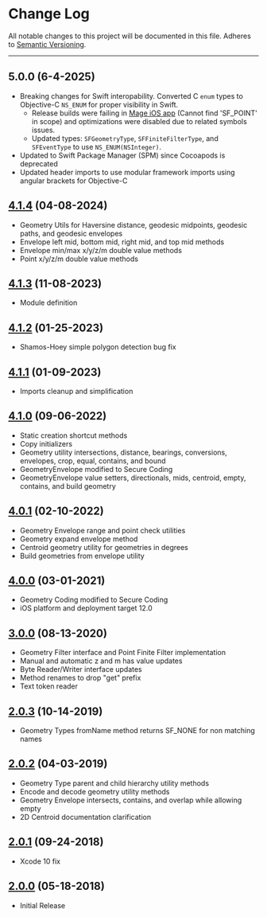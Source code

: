 # Change Log
All notable changes to this project will be documented in this file.
Adheres to [Semantic Versioning](http://semver.org/).

---

## 5.0.0 (6-4-2025)

* Breaking changes for Swift interopability. Converted C `enum` types to Objective-C `NS_ENUM` for proper visibility in Swift.
    * Release builds were failing in [Mage iOS app](https://github.com/ngageoint/mage-ios/) (Cannot find 'SF_POINT' in scope) and optimizations were disabled due to related symbols issues.
    * Updated types: `SFGeometryType`, `SFFiniteFilterType`, and `SFEventType` to use `NS_ENUM(NSInteger)`.
* Updated to Swift Package Manager (SPM) since Cocoapods is deprecated
* Updated header imports to use modular framework imports using angular brackets for Objective-C

## [4.1.4](https://github.com/ngageoint/simple-features-ios/releases/tag/4.1.4) (04-08-2024)

* Geometry Utils for Haversine distance, geodesic midpoints, geodesic paths, and geodesic envelopes
* Envelope left mid, bottom mid, right mid, and top mid methods
* Envelope min/max x/y/z/m double value methods
* Point x/y/z/m double value methods

## [4.1.3](https://github.com/ngageoint/simple-features-ios/releases/tag/4.1.3) (11-08-2023)

* Module definition

## [4.1.2](https://github.com/ngageoint/simple-features-ios/releases/tag/4.1.2) (01-25-2023)

* Shamos-Hoey simple polygon detection bug fix

## [4.1.1](https://github.com/ngageoint/simple-features-ios/releases/tag/4.1.1) (01-09-2023)

* Imports cleanup and simplification

## [4.1.0](https://github.com/ngageoint/simple-features-ios/releases/tag/4.1.0) (09-06-2022)

* Static creation shortcut methods
* Copy initializers
* Geometry utility intersections, distance, bearings, conversions, envelopes, crop, equal, contains, and bound
* GeometryEnvelope modified to Secure Coding
* GeometryEnvelope value setters, directionals, mids, centroid, empty, contains, and build geometry

## [4.0.1](https://github.com/ngageoint/simple-features-ios/releases/tag/4.0.1) (02-10-2022)

* Geometry Envelope range and point check utilities
* Geometry expand envelope method
* Centroid geometry utility for geometries in degrees
* Build geometries from envelope utility

## [4.0.0](https://github.com/ngageoint/simple-features-ios/releases/tag/4.0.0) (03-01-2021)

* Geometry Coding modified to Secure Coding
* iOS platform and deployment target 12.0

## [3.0.0](https://github.com/ngageoint/simple-features-ios/releases/tag/3.0.0) (08-13-2020)

* Geometry Filter interface and Point Finite Filter implementation
* Manual and automatic z and m has value updates
* Byte Reader/Writer interface updates
* Method renames to drop "get" prefix
* Text token reader

## [2.0.3](https://github.com/ngageoint/simple-features-ios/releases/tag/2.0.3) (10-14-2019)

* Geometry Types fromName method returns SF_NONE for non matching names

## [2.0.2](https://github.com/ngageoint/simple-features-ios/releases/tag/2.0.2) (04-03-2019)

* Geometry Type parent and child hierarchy utility methods
* Encode and decode geometry utility methods
* Geometry Envelope intersects, contains, and overlap while allowing empty
* 2D Centroid documentation clarification

## [2.0.1](https://github.com/ngageoint/simple-features-ios/releases/tag/2.0.1) (09-24-2018)

* Xcode 10 fix

## [2.0.0](https://github.com/ngageoint/simple-features-ios/releases/tag/2.0.0) (05-18-2018)

* Initial Release
